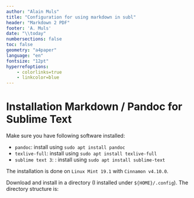 ```yaml
---
author: "Alain Muls"
title: "Configuration for using markdown in subl"
header: "Markdown 2 PDF"
footer: 'A. Muls'
date: "\\today"
numbersections: false
toc: false
geometry: "a4paper"
language: "en"
fontsize: "12pt"
hyperrefoptions:
    - colorlinks=true
    - linkcolor=blue
---
```


# Installation Markdown / Pandoc for Sublime Text

Make sure you have following software installed:

- `pandoc`: install using `sudo apt install pandoc`
- `texlive-full`: install using `sudo apt install texlive-full`
- `sublime text 3`: : install using `sudo apt install sublime-text`

The installation is done on `Linux Mint 19.1` with `Cinnamon v4.10.0`.

Download and install in a directory (I installed under `${HOME}/.config`). The directory structure is:


